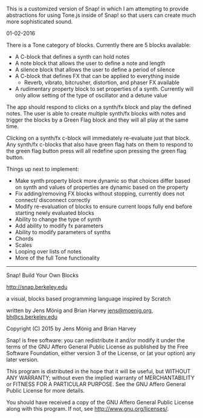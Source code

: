
This is a customized version of Snap! in which I am attempting to provide
abstractions for using Tone.js inside of Snap! so that users can create
much more sophisticated sound.

01-02-2016

There is a Tone category of blocks.  Currently there are 5 blocks available:
- A C-block that defines a synth can hold notes
- A note block that allows the user to define a note and length
- A silence block that allows the user to define a period of silence
- A C-block that defines FX that can be applied to everything inside
  - Reverb, vibrato, bitcrusher, distortion, and phaser FX available
- A rudimentary property block to set properties of a synth. Currently will
  only allow setting of the type of oscillator and a detune value

The app should respond to clicks on a synth/fx block and play the defined notes.
The user is able to create multiple synth/fx blocks with notes and trigger the blocks
by a Green Flag block and they will all play at the same time.

Clicking on a synth/fx c-block will immediately re-evaluate just that block.
Any synth/fx c-blocks that also have green flag hats on them to respond to the
green flag button press will all redefine upon pressing the green flag button.

Things up next to implement:
- Make synth property block more dynamic so that choices differ based on synth
  and values of properties are dynamic based on the property
- Fix adding/removing FX blocks without stopping, currently does not connect/
  disconnect correctly
- Modify re-evaluation of blocks to ensure current loops fully end before
  starting newly evaluated blocks
- Ability to change the type of synth
- Add ability to modify fx parameters
- Ability to modify parameters of synths
- Chords
- Scales
- Looping over lists of notes
- More of the full Tone functionality

-----------------------------------

Snap! Build Your Own Blocks

http://snap.berkeley.edu

a visual, blocks based programming language
inspired by Scratch

written by Jens Mönig and Brian Harvey
jens@moenig.org, bh@cs.berkeley.edu

Copyright (C) 2015 by Jens Mönig and Brian Harvey

Snap! is free software: you can redistribute it and/or modify
it under the terms of the GNU Affero General Public License as
published by the Free Software Foundation, either version 3 of
the License, or (at your option) any later version.

This program is distributed in the hope that it will be useful,
but WITHOUT ANY WARRANTY; without even the implied warranty of
MERCHANTABILITY or FITNESS FOR A PARTICULAR PURPOSE.  See the
GNU Affero General Public License for more details.

You should have received a copy of the GNU Affero General Public License
along with this program.  If not, see <http://www.gnu.org/licenses/>.
